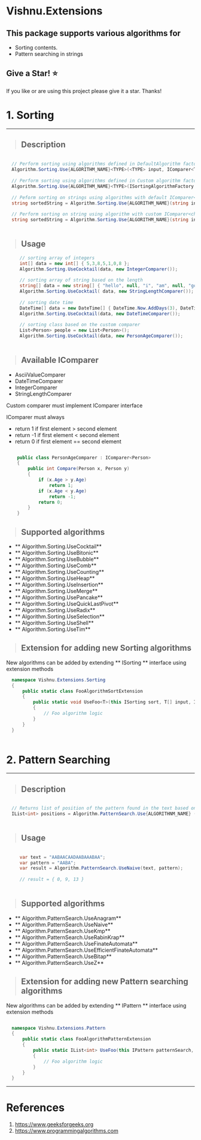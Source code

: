 # Vishnu.Extensions
## This package supports various algorithms for
   - Sorting contents.
   - Pattern searching in strings
## Give a Star! :star:
If you like or are using this project please give it a star. Thanks!


# 1. Sorting

<hr/>

>## Description

 
```c#
    
  // Perform sorting using algorithms defined in DefaultAlgorithm factory
  Algorithm.Sorting.Use{ALGORITHM_NAME}<TYPE>(<TYPE> input, IComparer<TYPE>); 
  
  // Perform sorting using algorithms defined in Custom algorithm factory
  Algorithm.Sorting.Use{ALGORITHM_NAME}<TYPE>(ISortingAlgorithmFactory sortingAlgorithmFactory, <TYPE> input,  IComparer<TYPE>);        
  
  // Peform sorting on strings using algorithms with default IComparer<char>
  string sortedString = Algorithm.Sorting.Use{ALGORITHM_NAME}(string input);
  
  // Perform sorting on string using algorithm with custom IComparer<char>
  string sortedString = Algorithm.Sorting.Use{ALGORITHM_NAME}(string input, {IComparer<char>});
 
```  
   
>## Usage

```c#
     // sorting array of integers
     int[] data = new int[] { 5,3,8,5,1,0,8 };
     Algorithm.Sorting.UseCocktail(data, new IntegerComparer());
     
     // sorting array of string based on the length
     string[] data = new string[] { "hello", null, "i", "am", null, "good", string.Empty, " "};
     Algorithm.Sorting.UseCocktail( data, new StringLengthComparer());
     
     // sorting date time
     DateTime[] data = new DateTime[] { DateTime.Now.AddDays(3), DateTime.Now.AddSeconds(10), DateTime.Now.AddSeconds(-100), DateTime.Now.AddDays(1) };
     Algorithm.Sorting.UseCocktail(data, new DateTimeComparer());
     
     // sorting class based on the custom comparer
     List<Person> people = new List<Person>();
     Algorithm.Sorting.UseCocktail(data, new PersonAgeComparer());    
    
```
>## Available IComparer<T> 

-  AsciiValueComparer
-  DateTimeComparer
-  IntegerComparer
-  StringLengthComparer

Custom comparer must implement IComparer<T> interface
   
IComparer<T> must always
   - return 1 if first element > second element
   - return -1 if first element < second element
   - return 0 if first element == second element
 
```c#

    public class PersonAgeComparer : IComparer<Person>
    {
        public int Compare(Person x, Person y)
        {
            if (x.Age > y.Age)
                return 1;
            if (x.Age < y.Age)
                return -1;
            return 0;
        }
    }

```
>## Supported algorithms

- ** Algorithm.Sorting.UseCocktail**
- ** Algorithm.Sorting.UseBitonic**
- ** Algorithm.Sorting.UseBubble**
- ** Algorithm.Sorting.UseComb**
- ** Algorithm.Sorting.UseCounting**
- ** Algorithm.Sorting.UseHeap**
- ** Algorithm.Sorting.UseInsertion**
- ** Algorithm.Sorting.UseMerge**
- ** Algorithm.Sorting.UsePancake**
- ** Algorithm.Sorting.UseQuickLastPivot**
- ** Algorithm.Sorting.UseRadix**
- ** Algorithm.Sorting.UseSelection**
- ** Algorithm.Sorting.UseShell**
- ** Algorithm.Sorting.UseTim**

>## Extension for adding new Sorting algorithms

New algorithms can be added by extending ** ISorting ** interface using extension methods

```c#
  namespace Vishnu.Extensions.Sorting
  {
      public static class FooAlgorithmSortExtension
      {
          public static void UseFoo<T>(this ISorting sort, T[] input, IComparer<T> comparer)
          {
              // Foo algorithm logic
          }
      }
  }
    
```

 # 2. Pattern Searching

<hr/>

>## Description 

 
```c#

  // Returns list of position of the pattern found in the text based on the algorithm used.    
  IList<int> positions = Algorithm.PatternSearch.Use{ALGORITHNM_NAME} (string text, string pattern)
   
```
>## Usage

```c#

     var text = "AABAACAADAABAAABAA";
     var pattern = "AABA";            
     var result = Algorithm.PatternSearch.UseNaive(text, pattern);  
     
     // result = { 0, 9, 13 }
     
```

>## Supported algorithms

- ** Algorithm.PatternSearch.UseAnagram**
- ** Algorithm.PatternSearch.UseNaive**
- ** Algorithm.PatternSearch.UseKmp**
- ** Algorithm.PatternSearch.UseRabinKrap**
- ** Algorithm.PatternSearch.UseFinateAutomata**
- ** Algorithm.PatternSearch.UseEfficientFinateAutomata**
- ** Algorithm.PatternSearch.UseBitap**
- ** Algorithm.PatternSearch.UseZ**


>## Extension for adding new Pattern searching algorithms

New algorithms can be added by extending ** IPattern ** interface using extension methods

```c#

  namespace Vishnu.Extensions.Pattern
  {
      public static class FooAlgorithmPatternExtension
      {
          public static IList<int> UseFoo(this IPattern patternSearch, string text, string pattern)
          {
              // Foo algorithm logic
          }
      }
  }

```
    
<hr />

# References

1. https://www.geeksforgeeks.org
2. https://www.programmingalgorithms.com

